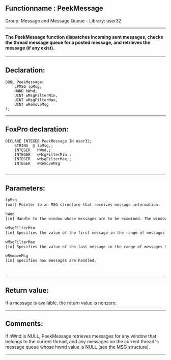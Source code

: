 <link rel="stylesheet" type="text/css" href="../../css/win32api.css">  
<link rel="stylesheet" href="https://cdnjs.cloudflare.com/ajax/libs/font-awesome/4.7.0/css/font-awesome.min.css">

## Functionname : PeekMessage
Group: Message and Message Queue - Library: user32    
***  


#### The PeekMessage function dispatches incoming sent messages, checks the thread message queue for a posted message, and retrieves the message (if any exist).
***  


## Declaration:
```foxpro  
BOOL PeekMessage(
	LPMSG lpMsg,
	HWND hWnd,
	UINT wMsgFilterMin,
	UINT wMsgFilterMax,
	UINT wRemoveMsg
);  
```  
***  


## FoxPro declaration:
```foxpro  
DECLARE INTEGER PeekMessage IN user32;
	STRING  @ lpMsg,;
	INTEGER   hWnd,;
	INTEGER   wMsgFilterMin,;
	INTEGER   wMsgFilterMax,;
	INTEGER   wRemoveMsg
  
```  
***  


## Parameters:
```txt  
lpMsg
[out] Pointer to an MSG structure that receives message information.

hWnd
[in] Handle to the window whose messages are to be examined. The window must belong to the current thread.

wMsgFilterMin
[in] Specifies the value of the first message in the range of messages to be examined.

wMsgFilterMax
[in] Specifies the value of the last message in the range of messages to be examined.

wRemoveMsg
[in] Specifies how messages are handled.

  
```  
***  


## Return value:
If a message is available, the return value is nonzero.  
***  


## Comments:
If hWnd is NULL, PeekMessage retrieves messages for any window that belongs to the current thread, and any messages on the current thread"s message queue whose hwnd value is NULL (see the MSG structure).  
  
***  

